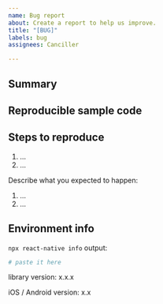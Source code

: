 ```yaml
---
name: Bug report
about: Create a report to help us improve.
title: "[BUG]"
labels: bug
assignees: Canciller

---
```


## Summary

<!--
Provide a clear and concise description of what the bug is.
-->

## Reproducible sample code

<!--
- You must provide a **minimal and easy-to-run** reproduction of your issue - [how to create a minimal reproduction?](https://stackoverflow.com/help/mcve). I do not have time to try reproduce bugs myself.
- If the bug involves certain file, please attach the file in the bug report.
- Provide a code snippet or link to a repo that reproduces the bug.
- Provide other samples: error messages / stack traces, screenshots, gifs, as suitable.
-->

## Steps to reproduce

<!--
- Explain the steps we need to take to reproduce the issue:
-->

1. …
2. …

Describe what you expected to happen:

1. …
2. …

## Environment info

<!--
Run `npx react-native info` in your terminal and paste the results here. Also, include the *precise* version number of this library that you are using in the project.
-->

`npx react-native info` output:

```bash
# paste it here
```

library version: x.x.x

iOS / Android version: x.x
